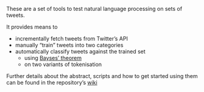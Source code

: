 These are a set of tools to test natural language processing on sets of tweets.

It provides means to

- incrementally fetch tweets from Twitter’s API
- manually “train” tweets into two categories
- automatically classify tweets against the trained set 
    - using [Bayses’ theorem](https://en.wikipedia.org/wiki/Bayes'_theorem)
    - on two variants of tokenisation

Further details about the abstract, scripts and how to get started using them can be found in the repository’s [wiki](https://github.com/IdoO2/twitter-inspector/wiki/Overview)

